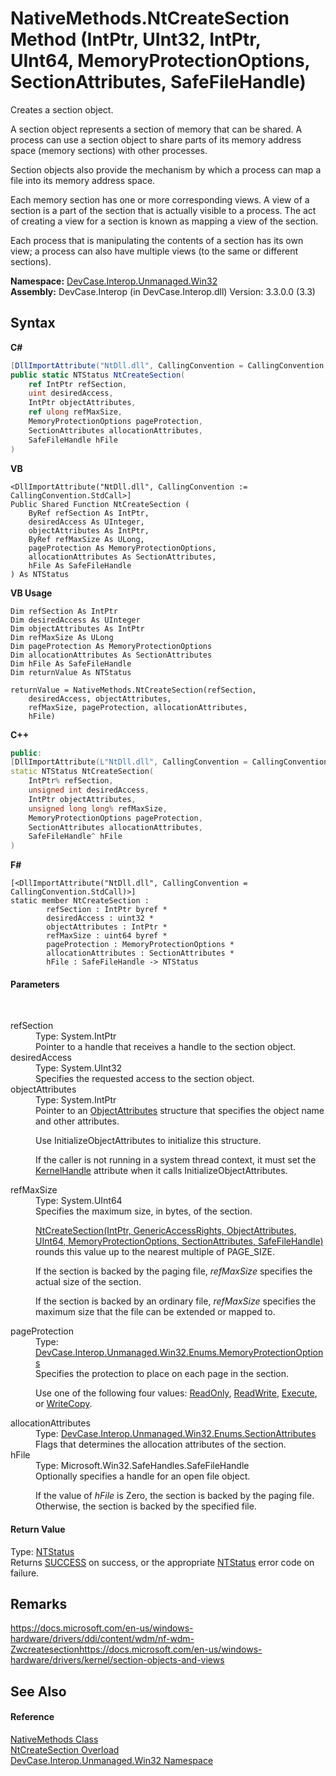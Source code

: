 # NativeMethods.NtCreateSection Method (IntPtr, UInt32, IntPtr, UInt64, MemoryProtectionOptions, SectionAttributes, SafeFileHandle)
 

Creates a section object. 

 A section object represents a section of memory that can be shared. A process can use a section object to share parts of its memory address space (memory sections) with other processes. 

 Section objects also provide the mechanism by which a process can map a file into its memory address space. 

 Each memory section has one or more corresponding views. A view of a section is a part of the section that is actually visible to a process. The act of creating a view for a section is known as mapping a view of the section. 

 Each process that is manipulating the contents of a section has its own view; a process can also have multiple views (to the same or different sections).

**Namespace:**&nbsp;<a href="N_DevCase_Interop_Unmanaged_Win32">DevCase.Interop.Unmanaged.Win32</a><br />**Assembly:**&nbsp;DevCase.Interop (in DevCase.Interop.dll) Version: 3.3.0.0 (3.3)

## Syntax

**C#**<br />
``` C#
[DllImportAttribute("NtDll.dll", CallingConvention = CallingConvention.StdCall)]
public static NTStatus NtCreateSection(
	ref IntPtr refSection,
	uint desiredAccess,
	IntPtr objectAttributes,
	ref ulong refMaxSize,
	MemoryProtectionOptions pageProtection,
	SectionAttributes allocationAttributes,
	SafeFileHandle hFile
)
```

**VB**<br />
``` VB
<DllImportAttribute("NtDll.dll", CallingConvention := CallingConvention.StdCall>]
Public Shared Function NtCreateSection ( 
	ByRef refSection As IntPtr,
	desiredAccess As UInteger,
	objectAttributes As IntPtr,
	ByRef refMaxSize As ULong,
	pageProtection As MemoryProtectionOptions,
	allocationAttributes As SectionAttributes,
	hFile As SafeFileHandle
) As NTStatus
```

**VB Usage**<br />
``` VB Usage
Dim refSection As IntPtr
Dim desiredAccess As UInteger
Dim objectAttributes As IntPtr
Dim refMaxSize As ULong
Dim pageProtection As MemoryProtectionOptions
Dim allocationAttributes As SectionAttributes
Dim hFile As SafeFileHandle
Dim returnValue As NTStatus

returnValue = NativeMethods.NtCreateSection(refSection, 
	desiredAccess, objectAttributes, 
	refMaxSize, pageProtection, allocationAttributes, 
	hFile)
```

**C++**<br />
``` C++
public:
[DllImportAttribute(L"NtDll.dll", CallingConvention = CallingConvention::StdCall)]
static NTStatus NtCreateSection(
	IntPtr% refSection, 
	unsigned int desiredAccess, 
	IntPtr objectAttributes, 
	unsigned long long% refMaxSize, 
	MemoryProtectionOptions pageProtection, 
	SectionAttributes allocationAttributes, 
	SafeFileHandle^ hFile
)
```

**F#**<br />
``` F#
[<DllImportAttribute("NtDll.dll", CallingConvention = CallingConvention.StdCall)>]
static member NtCreateSection : 
        refSection : IntPtr byref * 
        desiredAccess : uint32 * 
        objectAttributes : IntPtr * 
        refMaxSize : uint64 byref * 
        pageProtection : MemoryProtectionOptions * 
        allocationAttributes : SectionAttributes * 
        hFile : SafeFileHandle -> NTStatus 

```


#### Parameters
&nbsp;<dl><dt>refSection</dt><dd>Type: System.IntPtr<br />Pointer to a handle that receives a handle to the section object.</dd><dt>desiredAccess</dt><dd>Type: System.UInt32<br />Specifies the requested access to the section object.</dd><dt>objectAttributes</dt><dd>Type: System.IntPtr<br />Pointer to an <a href="T_DevCase_Interop_Unmanaged_Win32_Structures_ObjectAttributes">ObjectAttributes</a> structure that specifies the object name and other attributes. 

 Use InitializeObjectAttributes to initialize this structure. 

 If the caller is not running in a system thread context, it must set the <a href="T_DevCase_Interop_Unmanaged_Win32_Enums_ObjectHandleAttributes">KernelHandle</a> attribute when it calls InitializeObjectAttributes.</dd><dt>refMaxSize</dt><dd>Type: System.UInt64<br />Specifies the maximum size, in bytes, of the section. 

<a href="M_DevCase_Interop_Unmanaged_Win32_NativeMethods_NtCreateSection">NtCreateSection(IntPtr, GenericAccessRights, ObjectAttributes, UInt64, MemoryProtectionOptions, SectionAttributes, SafeFileHandle)</a> rounds this value up to the nearest multiple of PAGE_SIZE. 

 If the section is backed by the paging file, *refMaxSize* specifies the actual size of the section. 

 If the section is backed by an ordinary file, *refMaxSize* specifies the maximum size that the file can be extended or mapped to.</dd><dt>pageProtection</dt><dd>Type: <a href="T_DevCase_Interop_Unmanaged_Win32_Enums_MemoryProtectionOptions">DevCase.Interop.Unmanaged.Win32.Enums.MemoryProtectionOptions</a><br />Specifies the protection to place on each page in the section. 

 Use one of the following four values: <a href="T_DevCase_Interop_Unmanaged_Win32_Enums_MemoryProtectionOptions">ReadOnly</a>, <a href="T_DevCase_Interop_Unmanaged_Win32_Enums_MemoryProtectionOptions">ReadWrite</a>, <a href="T_DevCase_Interop_Unmanaged_Win32_Enums_MemoryProtectionOptions">Execute</a>, or <a href="T_DevCase_Interop_Unmanaged_Win32_Enums_MemoryProtectionOptions">WriteCopy</a>.</dd><dt>allocationAttributes</dt><dd>Type: <a href="T_DevCase_Interop_Unmanaged_Win32_Enums_SectionAttributes">DevCase.Interop.Unmanaged.Win32.Enums.SectionAttributes</a><br />Flags that determines the allocation attributes of the section.</dd><dt>hFile</dt><dd>Type: Microsoft.Win32.SafeHandles.SafeFileHandle<br />Optionally specifies a handle for an open file object. 

 If the value of *hFile* is Zero, the section is backed by the paging file. Otherwise, the section is backed by the specified file.</dd></dl>

#### Return Value
Type: <a href="T_DevCase_Interop_Unmanaged_Win32_Enums_NTStatus">NTStatus</a><br />Returns <a href="T_DevCase_Interop_Unmanaged_Win32_Enums_NTStatus">SUCCESS</a> on success, or the appropriate <a href="T_DevCase_Interop_Unmanaged_Win32_Enums_NTStatus">NTStatus</a> error code on failure.

## Remarks
<a href="https://docs.microsoft.com/en-us/windows-hardware/drivers/ddi/content/wdm/nf-wdm-Zwcreatesection" target="_blank">https://docs.microsoft.com/en-us/windows-hardware/drivers/ddi/content/wdm/nf-wdm-Zwcreatesection</a><a href="https://docs.microsoft.com/en-us/windows-hardware/drivers/kernel/section-objects-and-views" target="_blank">https://docs.microsoft.com/en-us/windows-hardware/drivers/kernel/section-objects-and-views</a>

## See Also


#### Reference
<a href="T_DevCase_Interop_Unmanaged_Win32_NativeMethods">NativeMethods Class</a><br /><a href="Overload_DevCase_Interop_Unmanaged_Win32_NativeMethods_NtCreateSection">NtCreateSection Overload</a><br /><a href="N_DevCase_Interop_Unmanaged_Win32">DevCase.Interop.Unmanaged.Win32 Namespace</a><br />